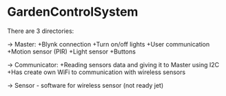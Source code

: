 # GardenControlSystem

There are 3 directories:

-> Master:
  +Blynk connection
  +Turn on/off lights 
  +User communication
  +Motion sensor (PIR)
  +Light sensor 
  +Buttons
  
-> Communicator:
  +Reading sensors data and giving it to Master using I2C
  +Has create own WiFi to communication with wireless sensors
  
-> Sensor - software for wireless sensor (not ready jet) 

